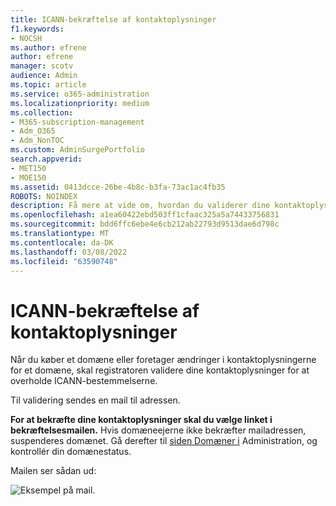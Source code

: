 ```yaml
---
title: ICANN-bekræftelse af kontaktoplysninger
f1.keywords:
- NOCSH
ms.author: efrene
author: efrene
manager: scotv
audience: Admin
ms.topic: article
ms.service: o365-administration
ms.localizationpriority: medium
ms.collection:
- M365-subscription-management
- Adm_O365
- Adm_NonTOC
ms.custom: AdminSurgePortfolio
search.appverid:
- MET150
- MOE150
ms.assetid: 0413dcce-26be-4b8c-b3fa-73ac1ac4fb35
ROBOTS: NOINDEX
description: Få mere at vide om, hvordan du validerer dine kontaktoplysninger for at overholde ICANN-bestemmelser.
ms.openlocfilehash: a1ea60422ebd503ff1cfaac325a5a74433756831
ms.sourcegitcommit: bdd6ffc6ebe4e6cb212ab22793d9513dae6d798c
ms.translationtype: MT
ms.contentlocale: da-DK
ms.lasthandoff: 03/08/2022
ms.locfileid: "63590748"
---
```

# <a name="icann-verification-of-contact-information"></a>ICANN-bekræftelse af kontaktoplysninger

Når du køber et domæne eller foretager ændringer i kontaktoplysningerne for et domæne, skal registratoren validere dine kontaktoplysninger for at overholde ICANN-bestemmelserne.

Til validering sendes en mail til adressen.

 **For at bekræfte dine kontaktoplysninger skal du vælge linket i bekræftelsesmailen.** Hvis domæneejerne ikke bekræfter mailadressen, suspenderes domænet. Gå derefter til [siden Domæner i](https://admin.microsoft.com/adminportal/home?ref=Domains) Administration, og kontrollér din domænestatus.

Mailen ser sådan ud:

![Eksempel på mail.](../../media/8bf27c08-510c-4d49-b152-8d047d038f1f.jpg)


